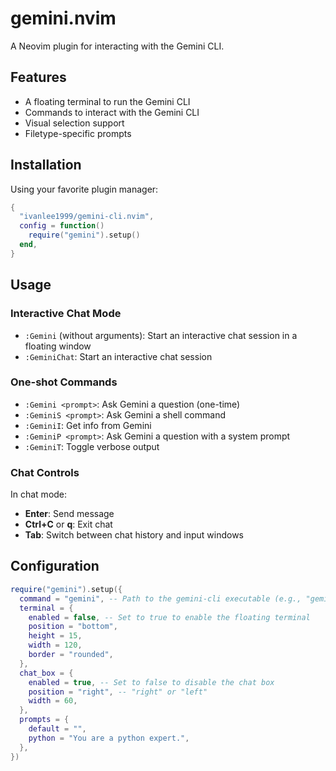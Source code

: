 
# gemini.nvim

A Neovim plugin for interacting with the Gemini CLI.

## Features

- A floating terminal to run the Gemini CLI
- Commands to interact with the Gemini CLI
- Visual selection support
- Filetype-specific prompts

## Installation

Using your favorite plugin manager:

```lua
{
  "ivanlee1999/gemini-cli.nvim",
  config = function()
    require("gemini").setup()
  end,
}
```

## Usage

### Interactive Chat Mode
- `:Gemini` (without arguments): Start an interactive chat session in a floating window
- `:GeminiChat`: Start an interactive chat session

### One-shot Commands
- `:Gemini <prompt>`: Ask Gemini a question (one-time)
- `:GeminiS <prompt>`: Ask Gemini a shell command
- `:GeminiI`: Get info from Gemini
- `:GeminiP <prompt>`: Ask Gemini a question with a system prompt
- `:GeminiT`: Toggle verbose output

### Chat Controls
In chat mode:
- **Enter**: Send message
- **Ctrl+C** or **q**: Exit chat
- **Tab**: Switch between chat history and input windows

## Configuration

```lua
require("gemini").setup({
  command = "gemini", -- Path to the gemini-cli executable (e.g., "gemini" if installed globally)
  terminal = {
    enabled = false, -- Set to true to enable the floating terminal
    position = "bottom",
    height = 15,
    width = 120,
    border = "rounded",
  },
  chat_box = {
    enabled = true, -- Set to false to disable the chat box
    position = "right", -- "right" or "left"
    width = 60,
  },
  prompts = {
    default = "",
    python = "You are a python expert.",
  },
})
```
